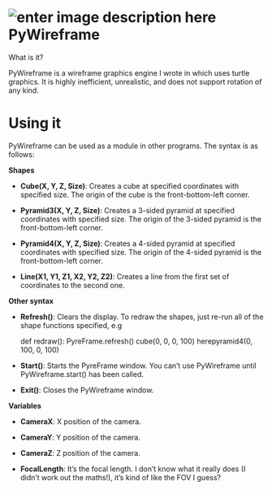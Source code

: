 ﻿ 
![enter image description here](https://lh3.googleusercontent.com/XQoxcWLR4Fi8OXt22lIu_TESMA3kzHFIWOjiNFOfJ5uqOzXTDPdyYKhBB800oZ8HxcHfeOCBjOxO=s50)  **PyWireframe**  
========================================

What is it?

PyWireframe is a wireframe graphics engine I wrote in which uses turtle graphics.
It is highly inefficient, unrealistic, and does not support rotation of any
kind.

Using it
========

PyWireframe can be used as a module in other programs. The syntax is as follows:

**Shapes**

-   **Cube(X, Y, Z, Size)**: Creates a cube at specified coordinates with
    specified size. The origin of the cube is the front-bottom-left corner.

-   **Pyramid3(X, Y, Z, Size)**: Creates a 3-sided pyramid at specified
    coordinates with specified size. The origin of the 3-sided pyramid is the
    front-bottom-left corner.

-   **Pyramid4(X, Y, Z, Size)**: Creates a 4-sided pyramid at specified
    coordinates with specified size. The origin of the 4-sided pyramid is the
    front-bottom-left corner.

-   **Line(X1, Y1, Z1, X2, Y2, Z2)**: Creates a line from the first set of
    coordinates to the second one.

**Other syntax**

-   **Refresh()**: Clears the display. To redraw the shapes, just re-run all of
    the shape functions specified, e.g
    
    def redraw():
	    PyreFrame.refresh()
	    cube(0, 0, 0, 100)
	    herepyramid4(0, 100, 0, 100)

-   **Start()**: Starts the PyreFrame window. You can’t use PyWireframe until
    PyWireframe.start() has been called.

-   **Exit()**: Closes the PyWireframe window.

**Variables**

-   **CameraX**: X position of the camera.

-   **CameraY**: Y position of the camera.

-   **CameraZ**: Z position of the camera.

-   **FocalLength**: It’s the focal length. I don’t know what it really does (I
    didn’t work out the maths!), it’s kind of like the FOV I guess?

